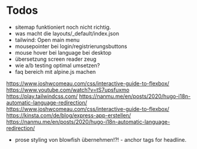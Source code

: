 # Todos

- sitemap funktioniert noch nicht richtig.
- was macht die layouts/_default/index.json
- tailwind: <span class="absolute -inset-0.5"></span>
              <span class="sr-only">Open main menu</span>
- mousepointer bei login/registrierungsbuttons
- mouse hover bei language bei desktop
- übersetzung screen reader zeug
- wie a/b testing optimal umsetzen? 
- faq bereich mit alpine.js machen

https://www.joshwcomeau.com/css/interactive-guide-to-flexbox/
https://www.youtube.com/watch?v=tS7upsfuxmo
https://play.tailwindcss.com/
https://nanmu.me/en/posts/2020/hugo-i18n-automatic-language-redirection/
https://www.joshwcomeau.com/css/interactive-guide-to-flexbox/
https://kinsta.com/de/blog/express-app-erstellen/
https://nanmu.me/en/posts/2020/hugo-i18n-automatic-language-redirection/

- prose styling von blowfish übernehmen!?! - anchor tags for headline. 